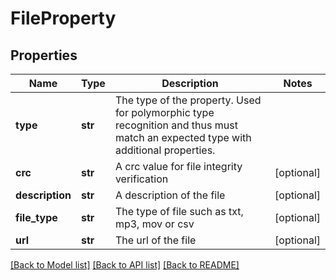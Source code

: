 # FileProperty

## Properties
Name | Type | Description | Notes
------------ | ------------- | ------------- | -------------
**type** | **str** | The type of the property. Used for polymorphic type recognition and thus must match an expected type with additional properties. | 
**crc** | **str** | A crc value for file integrity verification | [optional] 
**description** | **str** | A description of the file | [optional] 
**file_type** | **str** | The type of file such as txt, mp3, mov or csv | [optional] 
**url** | **str** | The url of the file | [optional] 

[[Back to Model list]](../README.md#documentation-for-models) [[Back to API list]](../README.md#documentation-for-api-endpoints) [[Back to README]](../README.md)



